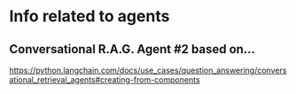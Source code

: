 # Info related to agents

## Conversational R.A.G. Agent #2 based on...

https://python.langchain.com/docs/use_cases/question_answering/conversational_retrieval_agents#creating-from-components